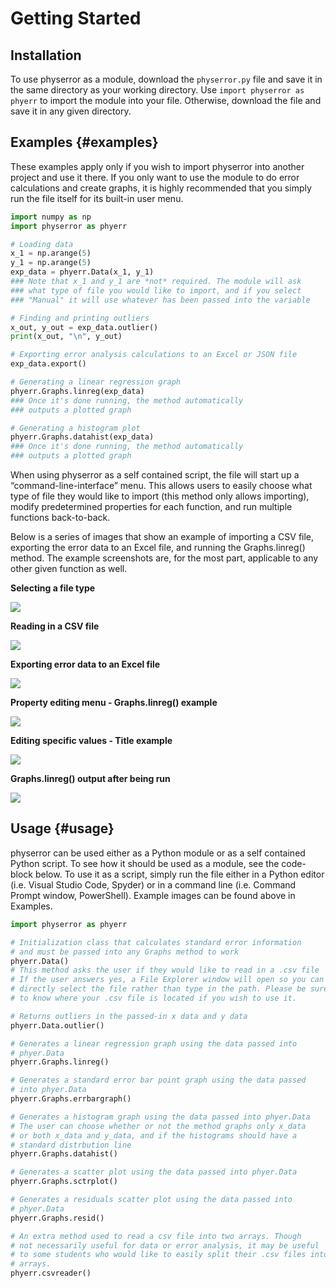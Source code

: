 <!-- physerror documentation master file, created by
sphinx-quickstart on Tue Apr  2 12:58:06 2024.
You can adapt this file completely to your liking, but it should at least
contain the root `toctree` directive. -->

# Getting Started

## Installation

To use physerror as a module, download the `physerror.py` file and save it in the same directory as your working directory. Use
`import physerror as phyerr` to import the module into your file. Otherwise, download the file and save it in any given directory.

## Examples {#examples}

These examples apply only if you wish to import physerror into another project and use it there. If you only want to use the module
to do error calculations and create graphs, it is highly recommended that you simply run the file itself for its built-in user menu.

```python
import numpy as np
import physerror as phyerr

# Loading data
x_1 = np.arange(5)
y_1 = np.arange(5)
exp_data = phyerr.Data(x_1, y_1)
### Note that x_1 and y_1 are *not* required. The module will ask
### what type of file you would like to import, and if you select
### "Manual" it will use whatever has been passed into the variable

# Finding and printing outliers
x_out, y_out = exp_data.outlier()
print(x_out, "\n", y_out)

# Exporting error analysis calculations to an Excel or JSON file
exp_data.export()

# Generating a linear regression graph
phyerr.Graphs.linreg(exp_data)
### Once it's done running, the method automatically
### outputs a plotted graph

# Generating a histogram plot
phyerr.Graphs.datahist(exp_data)
### Once it's done running, the method automatically
### outputs a plotted graph
```

When using physerror as a self contained script, the file will start up a “command-line-interface” menu. This allows
users to easily choose what type of file they would like to import (this method only allows importing), modify predetermined
properties for each function, and run multiple functions back-to-back.

Below is a series of images that show an example of importing a CSV file, exporting the error data to an Excel file, and running
the Graphs.linreg() method. The example screenshots are, for the most part, applicable to any other given function as well.

**Selecting a file type**

![](https://i.ibb.co/RNKyLf6/file-select.png)

**Reading in a CSV file**

![](https://i.ibb.co/TMDSjrj/csv-read.png)

**Exporting error data to an Excel file**

![](https://i.ibb.co/B32GMGs/excel-export.png)

**Property editing menu - Graphs.linreg() example**

![](https://i.ibb.co/xgY3WvS/prop-edit-linreg.png)

**Editing specific values - Title example**

![](https://i.ibb.co/ThhKKxq/prop-edit-gen.png)

**Graphs.linreg() output after being run**

![](https://i.ibb.co/DfJ9Y8j/linreg-example.png)

## Usage {#usage}

physerror can be used either as a Python module or as a self contained Python script. To see how it should
be used as a module, see the code-block below. To use it as a script, simply run the file either in a Python
editor (i.e. Visual Studio Code, Spyder) or in a command line (i.e. Command Prompt window, PowerShell). Example
images can be found above in Examples.

```python
import physerror as phyerr

# Initialization class that calculates standard error information
# and must be passed into any Graphs method to work
phyerr.Data()
# This method asks the user if they would like to read in a .csv file
# If the user answers yes, a File Explorer window will open so you can
# directly select the file rather than type in the path. Please be sure
# to know where your .csv file is located if you wish to use it.

# Returns outliers in the passed-in x data and y data
phyerr.Data.outlier()

# Generates a linear regression graph using the data passed into
# phyer.Data
phyerr.Graphs.linreg()

# Generates a standard error bar point graph using the data passed
# into phyer.Data
phyerr.Graphs.errbargraph()

# Generates a histogram graph using the data passed into phyer.Data
# The user can choose whether or not the method graphs only x_data
# or both x_data and y_data, and if the histograms should have a
# standard distrbution line
phyerr.Graphs.datahist()

# Generates a scatter plot using the data passed into phyer.Data
phyerr.Graphs.sctrplot()

# Generates a residuals scatter plot using the data passed into
# phyer.Data
phyerr.Graphs.resid()

# An extra method used to read a csv file into two arrays. Though
# not necessarily useful for data or error analysis, it may be useful
# to some students who would like to easily split their .csv files into
# arrays.
phyerr.csvreader()
```
